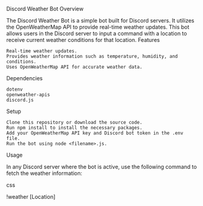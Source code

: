 Discord Weather Bot
Overview

The Discord Weather Bot is a simple bot built for Discord servers. It utilizes the OpenWeatherMap API to provide real-time weather updates. This bot allows users in the Discord server to input a command with a location to receive current weather conditions for that location.
Features

    Real-time weather updates.
    Provides weather information such as temperature, humidity, and conditions.
    Uses OpenWeatherMap API for accurate weather data.

Dependencies

    dotenv
    openweather-apis
    discord.js

Setup

    Clone this repository or download the source code.
    Run npm install to install the necessary packages.
    Add your OpenWeatherMap API key and Discord bot token in the .env file.
    Run the bot using node <filename>.js.

Usage

In any Discord server where the bot is active, use the following command to fetch the weather information:

css

!weather [Location]
